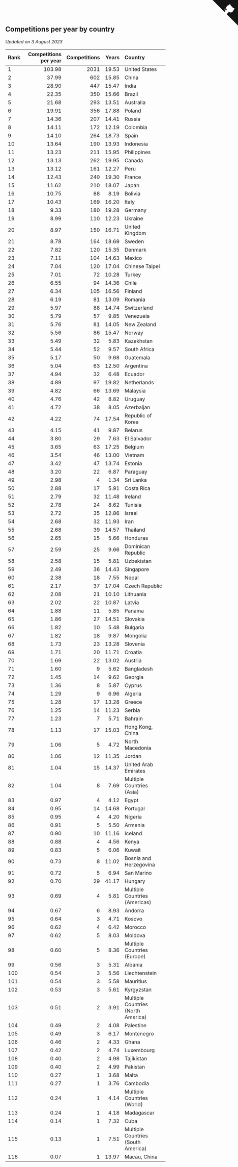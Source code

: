 ## Competitions per year by country

*Updated on  3 August 2023*

| Rank | Competitions per year | Competitions | Years | Country |
| :--- | ---: | ---: | ---: | :--- |
| 1 | 103.98 | 2031 | 19.53 | United States |
| 2 | 37.99 | 602 | 15.85 | China |
| 3 | 28.90 | 447 | 15.47 | India |
| 4 | 22.35 | 350 | 15.66 | Brazil |
| 5 | 21.68 | 293 | 13.51 | Australia |
| 6 | 19.91 | 356 | 17.88 | Poland |
| 7 | 14.36 | 207 | 14.41 | Russia |
| 8 | 14.11 | 172 | 12.19 | Colombia |
| 9 | 14.10 | 264 | 18.73 | Spain |
| 10 | 13.64 | 190 | 13.93 | Indonesia |
| 11 | 13.23 | 211 | 15.95 | Philippines |
| 12 | 13.13 | 262 | 19.95 | Canada |
| 13 | 13.12 | 161 | 12.27 | Peru |
| 14 | 12.43 | 240 | 19.30 | France |
| 15 | 11.62 | 210 | 18.07 | Japan |
| 16 | 10.75 | 88 | 8.19 | Bolivia |
| 17 | 10.43 | 169 | 16.20 | Italy |
| 18 | 9.33 | 180 | 19.28 | Germany |
| 19 | 8.99 | 110 | 12.23 | Ukraine |
| 20 | 8.97 | 150 | 16.71 | United Kingdom |
| 21 | 8.78 | 164 | 18.69 | Sweden |
| 22 | 7.82 | 120 | 15.35 | Denmark |
| 23 | 7.11 | 104 | 14.63 | Mexico |
| 24 | 7.04 | 120 | 17.04 | Chinese Taipei |
| 25 | 7.01 | 72 | 10.28 | Turkey |
| 26 | 6.55 | 94 | 14.36 | Chile |
| 27 | 6.34 | 105 | 16.56 | Finland |
| 28 | 6.19 | 81 | 13.09 | Romania |
| 29 | 5.97 | 88 | 14.74 | Switzerland |
| 30 | 5.79 | 57 | 9.85 | Venezuela |
| 31 | 5.76 | 81 | 14.05 | New Zealand |
| 32 | 5.56 | 86 | 15.47 | Norway |
| 33 | 5.49 | 32 | 5.83 | Kazakhstan |
| 34 | 5.44 | 52 | 9.57 | South Africa |
| 35 | 5.17 | 50 | 9.68 | Guatemala |
| 36 | 5.04 | 63 | 12.50 | Argentina |
| 37 | 4.94 | 32 | 6.48 | Ecuador |
| 38 | 4.89 | 97 | 19.82 | Netherlands |
| 39 | 4.82 | 66 | 13.69 | Malaysia |
| 40 | 4.76 | 42 | 8.82 | Uruguay |
| 41 | 4.72 | 38 | 8.05 | Azerbaijan |
| 42 | 4.22 | 74 | 17.54 | Republic of Korea |
| 43 | 4.15 | 41 | 9.87 | Belarus |
| 44 | 3.80 | 29 | 7.63 | El Salvador |
| 45 | 3.65 | 63 | 17.25 | Belgium |
| 46 | 3.54 | 46 | 13.00 | Vietnam |
| 47 | 3.42 | 47 | 13.74 | Estonia |
| 48 | 3.20 | 22 | 6.87 | Paraguay |
| 49 | 2.98 | 4 | 1.34 | Sri Lanka |
| 50 | 2.88 | 17 | 5.91 | Costa Rica |
| 51 | 2.79 | 32 | 11.48 | Ireland |
| 52 | 2.78 | 24 | 8.62 | Tunisia |
| 53 | 2.72 | 35 | 12.86 | Israel |
| 54 | 2.68 | 32 | 11.93 | Iran |
| 55 | 2.68 | 39 | 14.57 | Thailand |
| 56 | 2.65 | 15 | 5.66 | Honduras |
| 57 | 2.59 | 25 | 9.66 | Dominican Republic |
| 58 | 2.58 | 15 | 5.81 | Uzbekistan |
| 59 | 2.49 | 36 | 14.43 | Singapore |
| 60 | 2.38 | 18 | 7.55 | Nepal |
| 61 | 2.17 | 37 | 17.04 | Czech Republic |
| 62 | 2.08 | 21 | 10.10 | Lithuania |
| 63 | 2.02 | 22 | 10.87 | Latvia |
| 64 | 1.88 | 11 | 5.85 | Panama |
| 65 | 1.86 | 27 | 14.51 | Slovakia |
| 66 | 1.82 | 10 | 5.48 | Bulgaria |
| 67 | 1.82 | 18 | 9.87 | Mongolia |
| 68 | 1.73 | 23 | 13.28 | Slovenia |
| 69 | 1.71 | 20 | 11.71 | Croatia |
| 70 | 1.69 | 22 | 13.02 | Austria |
| 71 | 1.60 | 9 | 5.62 | Bangladesh |
| 72 | 1.45 | 14 | 9.62 | Georgia |
| 73 | 1.36 | 8 | 5.87 | Cyprus |
| 74 | 1.29 | 9 | 6.96 | Algeria |
| 75 | 1.28 | 17 | 13.28 | Greece |
| 76 | 1.25 | 14 | 11.23 | Serbia |
| 77 | 1.23 | 7 | 5.71 | Bahrain |
| 78 | 1.13 | 17 | 15.03 | Hong Kong, China |
| 79 | 1.06 | 5 | 4.72 | North Macedonia |
| 80 | 1.06 | 12 | 11.35 | Jordan |
| 81 | 1.04 | 15 | 14.37 | United Arab Emirates |
| 82 | 1.04 | 8 | 7.69 | Multiple Countries (Asia) |
| 83 | 0.97 | 4 | 4.12 | Egypt |
| 84 | 0.95 | 14 | 14.68 | Portugal |
| 85 | 0.95 | 4 | 4.20 | Nigeria |
| 86 | 0.91 | 5 | 5.50 | Armenia |
| 87 | 0.90 | 10 | 11.16 | Iceland |
| 88 | 0.88 | 4 | 4.56 | Kenya |
| 89 | 0.83 | 5 | 6.06 | Kuwait |
| 90 | 0.73 | 8 | 11.02 | Bosnia and Herzegovina |
| 91 | 0.72 | 5 | 6.94 | San Marino |
| 92 | 0.70 | 29 | 41.17 | Hungary |
| 93 | 0.69 | 4 | 5.81 | Multiple Countries (Americas) |
| 94 | 0.67 | 6 | 8.93 | Andorra |
| 95 | 0.64 | 3 | 4.71 | Kosovo |
| 96 | 0.62 | 4 | 6.42 | Morocco |
| 97 | 0.62 | 5 | 8.03 | Moldova |
| 98 | 0.60 | 5 | 8.36 | Multiple Countries (Europe) |
| 99 | 0.56 | 3 | 5.31 | Albania |
| 100 | 0.54 | 3 | 5.56 | Liechtenstein |
| 101 | 0.54 | 3 | 5.58 | Mauritius |
| 102 | 0.53 | 3 | 5.61 | Kyrgyzstan |
| 103 | 0.51 | 2 | 3.91 | Multiple Countries (North America) |
| 104 | 0.49 | 2 | 4.08 | Palestine |
| 105 | 0.49 | 3 | 6.17 | Montenegro |
| 106 | 0.46 | 2 | 4.33 | Ghana |
| 107 | 0.42 | 2 | 4.74 | Luxembourg |
| 108 | 0.40 | 2 | 4.98 | Tajikistan |
| 109 | 0.40 | 2 | 4.99 | Pakistan |
| 110 | 0.27 | 1 | 3.68 | Malta |
| 111 | 0.27 | 1 | 3.76 | Cambodia |
| 112 | 0.24 | 1 | 4.14 | Multiple Countries (World) |
| 113 | 0.24 | 1 | 4.18 | Madagascar |
| 114 | 0.14 | 1 | 7.32 | Cuba |
| 115 | 0.13 | 1 | 7.51 | Multiple Countries (South America) |
| 116 | 0.07 | 1 | 13.97 | Macau, China |


<a href="https://github.com/JustinTimeCuber/wca_statistics" class="github-corner" aria-label="View source on Github"><svg width="80" height="80" viewBox="0 0 250 250" style="fill:#151513; color:#fff; position: absolute; top: 0; border: 0; right: 0;" aria-hidden="true"><path d="M0,0 L115,115 L130,115 L142,142 L250,250 L250,0 Z"></path><path d="M128.3,109.0 C113.8,99.7 119.0,89.6 119.0,89.6 C122.0,82.7 120.5,78.6 120.5,78.6 C119.2,72.0 123.4,76.3 123.4,76.3 C127.3,80.9 125.5,87.3 125.5,87.3 C122.9,97.6 130.6,101.9 134.4,103.2" fill="currentColor" style="transform-origin: 130px 106px;" class="octo-arm"></path><path d="M115.0,115.0 C114.9,115.1 118.7,116.5 119.8,115.4 L133.7,101.6 C136.9,99.2 139.9,98.4 142.2,98.6 C133.8,88.0 127.5,74.4 143.8,58.0 C148.5,53.4 154.0,51.2 159.7,51.0 C160.3,49.4 163.2,43.6 171.4,40.1 C171.4,40.1 176.1,42.5 178.8,56.2 C183.1,58.6 187.2,61.8 190.9,65.4 C194.5,69.0 197.7,73.2 200.1,77.6 C213.8,80.2 216.3,84.9 216.3,84.9 C212.7,93.1 206.9,96.0 205.4,96.6 C205.1,102.4 203.0,107.8 198.3,112.5 C181.9,128.9 168.3,122.5 157.7,114.1 C157.9,116.9 156.7,120.9 152.7,124.9 L141.0,136.5 C139.8,137.7 141.6,141.9 141.8,141.8 Z" fill="currentColor" class="octo-body"></path></svg></a><style>.github-corner:hover .octo-arm{animation:octocat-wave 560ms ease-in-out}@keyframes octocat-wave{0%,100%{transform:rotate(0)}20%,60%{transform:rotate(-25deg)}40%,80%{transform:rotate(10deg)}}@media (max-width:500px){.github-corner:hover .octo-arm{animation:none}.github-corner .octo-arm{animation:octocat-wave 560ms ease-in-out}}</style>
